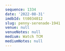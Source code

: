 ```yaml
---
sequence: 1334
date: '2022-08-31'
imdbId: tt0034012
slug: penny-serenade-1941
venue: null
venueNotes: null
medium: Watch TCM
mediumNotes: null
---
```


